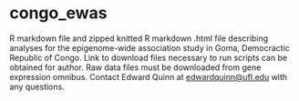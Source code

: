 # congo_ewas
R markdown file and zipped knitted R markdown .html  file describing analyses for the epigenome-wide association study in Goma, Democractic Republic of Congo. Link to download files necessary to run scripts can be obtained for author. Raw data files must be downloaded from gene expression omnibus. Contact Edward Quinn at edwardquinn@ufl.edu with any questions.
